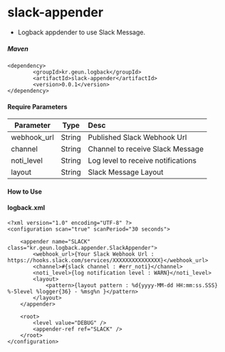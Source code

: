 # slack-appender
* Logback appdender to use Slack Message.

##### Maven
    <dependency>
            <groupId>kr.geun.logback</groupId>
            <artifactId>slack-appender</artifactId>
            <version>0.0.1</version>
    </dependency>

#### Require Parameters
| Parameter        | Type           | Desc  |
| ------------- |:-------------:| :-----|
| webhook_url | String | Published Slack Webhook Url |
| channel | String |Channel to receive Slack Message |
| noti_level | String | Log level to receive notifications |
| layout | String | Slack Message Layout |

#### How to Use
#### logback.xml

	<?xml version="1.0" encoding="UTF-8" ?>
	<configuration scan="true" scanPeriod="30 seconds">
	
		<appender name="SLACK" class="kr.geun.logback.appender.SlackAppender">
			<webhook_url>{Your Slack Webhook Url : https://hooks.slack.com/services/XXXXXXXXXXXXXXX}</webhook_url>
			<channel>#{slack channel : #err_noti}</channel>
			<noti_level>{log notification level : WARN}</noti_level>
			<layout>
	            <pattern>{layout pattern : %d{yyyy-MM-dd HH:mm:ss.SSS} %-5level %logger{36} - %msg%n }</pattern>
	        </layout>
		</appender>
				
		<root>
			<level value="DEBUG" />
			<appender-ref ref="SLACK" />
		</root>
	</configuration>